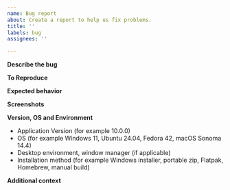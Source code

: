 ```yaml
---
name: Bug report
about: Create a report to help us fix problems.
title: ''
labels: bug
assignees: ''

---
```


<!--
Before continuing, make sure a similar request or a known issue does not exists already:
- See the list of known issues: https://copyq.readthedocs.io/en/latest/known-issues.html
- Try to look up a similar problem: https://github.com/hluk/CopyQ/issues
-->

**Describe the bug**
<!-- A clear and concise description of what the bug is. -->

**To Reproduce**
<!-- List of steps to reproduce the behavior. -->

**Expected behavior**
<!-- A clear and concise description of what you expected to happen. -->

**Screenshots**
<!-- If applicable, add screenshots to help explain your problem. -->

**Version, OS and Environment**
<!--
Get details from `copyq version` command, or copy from the CopyQ main window:
1. Open Action dialog (F5 shortcut).
2. Enter command: `copyq: copy(version)`
3. Click OK - the details should be copied to the system clipboard.
4. Paste the details in the report.
-->

- Application Version (for example 10.0.0)
- OS (for example Windows 11, Ubuntu 24.04, Fedora 42, macOS Sonoma 14.4)
- Desktop environment, window manager (if applicable)
- Installation method (for example Windows installer, portable zip, Flatpak, Homebrew, manual build)

**Additional context**
<!--
Provide any additional context about the problem if possible.
For example, the latest logs from `copyq logs` or from GUI (in menu bar Help - Show Log).
-->
